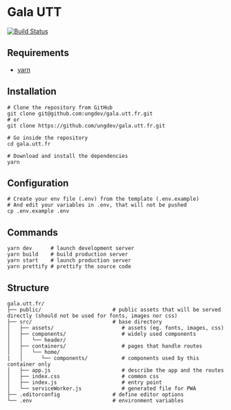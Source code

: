 # Gala UTT

[![Build Status](https://travis-ci.org/ungdev/gala.utt.fr.svg?branch=dev)](https://travis-ci.org/ungdev/gala.utt.fr)

## Requirements

- [yarn](https://yarnpkg.com/)

## Installation

```
# Clone the repository from GitHub
git clone git@github.com:ungdev/gala.utt.fr.git
# or
git clone https://github.com/ungdev/gala.utt.fr.git

# Go inside the repository
cd gala.utt.fr

# Download and install the dependencies
yarn
```

## Configuration

```
# Create your env file (.env) from the template (.env.example)
# And edit your variables in .env, that will not be pushed
cp .env.example .env
```

## Commands

```
yarn dev      # launch development server
yarn build    # build production server
yarn start    # launch production server
yarn prettify # prettify the source code
```

## Structure

```
gala.utt.fr/
├── public/                       # public assets that will be served directly (should not be used for fonts, images nor css)
├── src/                          # base directory
│   ├── assets/                      # assets (eg. fonts, images, css)
│   ├── components/                  # widely used components
│   │   └── header/
│   ├── containers/                  # pages that handle routes
│   │   └── home/
|   │      └── components/           # components used by this container only
│   ├── app.js                       # describe the app and the routes
│   ├── index.css                    # common css
│   ├── index.js                     # entry point
│   └── serviceWorker.js             # generated file for PWA
├── .editorconfig                 # define editor options
└── .env                          # environment variables
```
